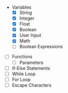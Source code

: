 + Variables
  - [x] String
  - [x] Integer
  - [x] Float
  - [x] Boolean
  - [x] User Input
  - [x] Math
  - [ ] Boolean Expressions

- [ ] Functions
  - [ ] Parameters
- [ ] If-Else Statements
- [ ] While Loop
- [ ] For Loop
- [ ] Escape Characters

